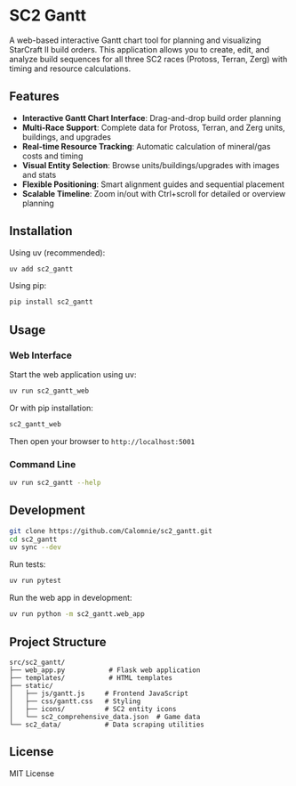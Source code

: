 # SC2 Gantt

A web-based interactive Gantt chart tool for planning and visualizing StarCraft II build orders. This application allows you to create, edit, and analyze build sequences for all three SC2 races (Protoss, Terran, Zerg) with timing and resource calculations.

## Features

- **Interactive Gantt Chart Interface**: Drag-and-drop build order planning
- **Multi-Race Support**: Complete data for Protoss, Terran, and Zerg units, buildings, and upgrades  
- **Real-time Resource Tracking**: Automatic calculation of mineral/gas costs and timing
- **Visual Entity Selection**: Browse units/buildings/upgrades with images and stats
- **Flexible Positioning**: Smart alignment guides and sequential placement
- **Scalable Timeline**: Zoom in/out with Ctrl+scroll for detailed or overview planning

## Installation

Using uv (recommended):
```bash
uv add sc2_gantt
```

Using pip:
```bash
pip install sc2_gantt
```

## Usage

### Web Interface

Start the web application using uv:
```bash
uv run sc2_gantt_web
```

Or with pip installation:
```bash
sc2_gantt_web
```

Then open your browser to `http://localhost:5001`

### Command Line

```bash
uv run sc2_gantt --help
```

## Development

```bash
git clone https://github.com/Calomnie/sc2_gantt.git
cd sc2_gantt
uv sync --dev
```

Run tests:
```bash
uv run pytest
```

Run the web app in development:
```bash
uv run python -m sc2_gantt.web_app
```

## Project Structure

```
src/sc2_gantt/
├── web_app.py           # Flask web application
├── templates/           # HTML templates  
├── static/             
│   ├── js/gantt.js     # Frontend JavaScript
│   ├── css/gantt.css   # Styling
│   ├── icons/          # SC2 entity icons
│   └── sc2_comprehensive_data.json  # Game data
└── sc2_data/           # Data scraping utilities
```

## License

MIT License

